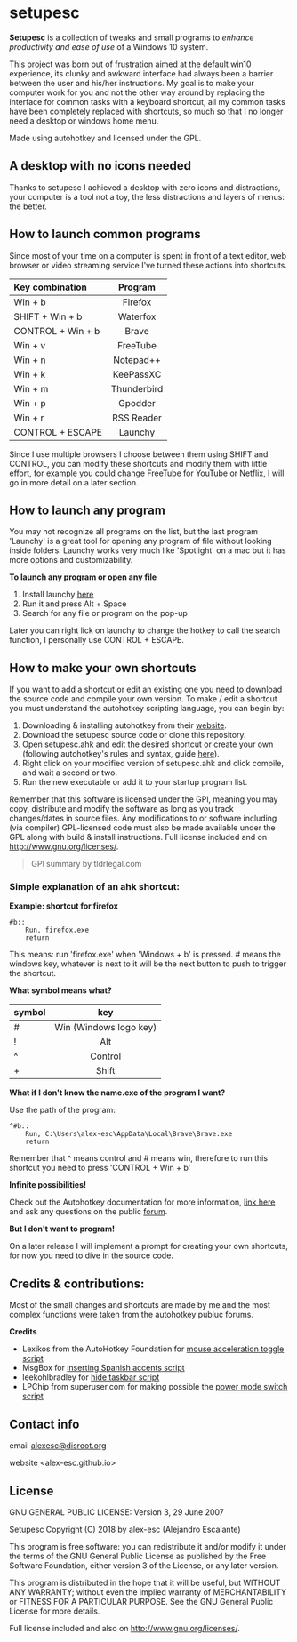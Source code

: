 # setupesc

**Setupesc** is a collection of tweaks and small programs to _enhance productivity and ease of use_ of a Windows 10 system.

This project was born out of frustration aimed at the default win10 experience, its clunky and awkward interface had always been a barrier between the user and his/her instructions. My goal is to make your computer work for you and not the other way around by replacing the interface for common tasks with a keyboard shortcut, all my common tasks have been completely replaced with shortcuts, so much so that I no longer need a desktop or windows home menu.

Made using autohotkey and licensed under the GPL.

## A desktop with no icons needed

Thanks to setupesc I achieved a desktop with zero icons and distractions, your computer is a tool not a toy, the less distractions and layers of menus: the better.

## How to launch common programs

Since most of your time on a computer is spent in front of a text editor, web browser or video streaming service I've turned these actions into shortcuts.

|  Key combination  |   Program   |
|:------------------|:-----------:|
| Win + b           | Firefox     |
| SHIFT + Win + b   | Waterfox    |
| CONTROL + Win + b | Brave       |
| Win + v           | FreeTube    |
| Win + n           | Notepad++   |
| Win + k           | KeePassXC   |
| Win + m           | Thunderbird |
| Win + p           | Gpodder     |
| Win + r           | RSS Reader  |
| CONTROL + ESCAPE  | Launchy     |

Since I use multiple browsers I choose between them using SHIFT and CONTROL, you can modify these shortcuts and modify them with little effort, for example you could change FreeTube for YouTube or Netflix, I will go in more detail on a later section.

## How to launch any program

You may not recognize all programs on the list, but the last program 'Launchy' is a great tool for opening any program of file without looking inside folders. Launchy works very much like 'Spotlight' on a mac but it has more options and customizability.

**To launch any program or open any file**

1. Install launchy [here](http://www.launchy.net/download.php)
2. Run it and press Alt + Space
3. Search for any file or program on the pop-up

Later you can right lick on launchy to change the hotkey to call the search function, I personally use CONTROL + ESCAPE.

## How to make your own shortcuts

If you want to add a shortcut or edit an existing one you need to download the source code and compile your own version. To make / edit a shortcut you must understand the autohotkey scripting language, you can begin by:

1. Downloading & installing autohotkey from their [website](https://autohotkey.com/download/).
2. Download the setupesc source code or clone this repository.
3. Open setupesc.ahk and edit the desired shortcut or create your own (following autohotkey's rules and syntax, guide [here](https://autohotkey.com/docs/AutoHotkey.htm)).
4. Right click on your modified version of setupesc.ahk and click compile, and wait a second or two.
5. Run the new executable or add it to your startup program list.

Remember that this software is licensed under the GPl, meaning you may copy, distribute and modify the software as long as you track changes/dates in source files. Any modifications to or software including (via compiler) GPL-licensed code must also be made available under the GPL along with build & install instructions. Full license included and on <http://www.gnu.org/licenses/>.

> GPl summary by tldrlegal.com

### Simple explanation of an ahk shortcut:

**Example: shortcut for firefox**

	#b::
		Run, firefox.exe
		return

This means: run 'firefox.exe' when 'Windows + b' is pressed. \# means the windows key, whatever is next to it will be the next button to push to trigger the shortcut.

**What symbol means what?**

|  symbol |          key           |
|:--------|:----------------------:|
| \#      | Win (Windows logo key) |
| \!      | Alt                    |
| \^      | Control                |
| \+      | Shift                  |

**What if I don't know the name.exe of the program I want?**

Use the path of the program:

	^#b::
		Run, C:\Users\alex-esc\AppData\Local\Brave\Brave.exe
		return

Remember that \^ means control and \# means win, therefore to run this shortcut you need to press 'CONTROL + Win + b'

**Infinite possibilities!**

Check out the Autohotkey documentation for more information, [link here](https://autohotkey.com/docs/AutoHotkey.htm) and ask any questions on the public [forum](https://autohotkey.com/boards/).

**But I don't want to program!**

On a later release I will implement a prompt for creating your own shortcuts, for now you need to dive in the source code.

## Credits & contributions:

Most of the small changes and shortcuts are made by me and the most complex functions were taken from the autohotkey publuc forums.

**Credits**

* Lexikos from the AutoHotkey Foundation for [mouse acceleration toggle script](https://autohotkey.com/board/topic/43700-mouse-acceleration-onoff/)
* MsgBox for [inserting Spanish accents script](https://autohotkey.com/board/topic/16920-how-to-enter-basic-spanish-accented-characters/)
* leekohlbradley for [hide taskbar script](https://autohotkey.com/board/topic/83594-how-to-hide-taskbar-with-hotkey/)
* LPChip from superuser.com for making possible the [power mode switch script](https://superuser.com/questions/957500/easy-way-to-switch-power-plan-in-windows-10#957520)

## Contact info

email <alexesc@disroot.org>

website <alex-esc.github.io>


## License

GNU GENERAL PUBLIC LICENSE: Version 3, 29 June 2007

Setupesc Copyright (C) 2018  by alex-esc (Alejandro Escalante)

This program is free software: you can redistribute it and/or modify
it under the terms of the GNU General Public License as published by
the Free Software Foundation, either version 3 of the License, or 
any later version.

This program is distributed in the hope that it will be useful,
but WITHOUT ANY WARRANTY; without even the implied warranty of
MERCHANTABILITY or FITNESS FOR A PARTICULAR PURPOSE.  See the
GNU General Public License for more details.

Full license included and also on <http://www.gnu.org/licenses/>.